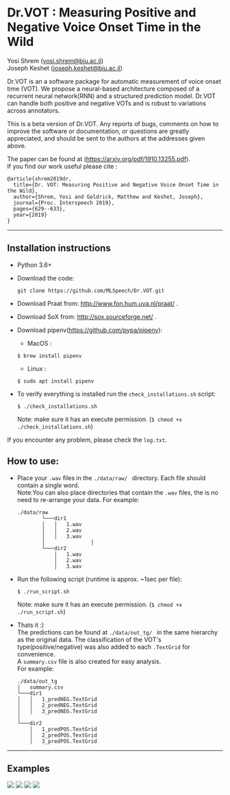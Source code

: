 # Dr.VOT : Measuring Positive and Negative Voice Onset Time in the Wild 

Yosi Shrem (yosi.shrem@biu.ac.il)\
Joseph Keshet (joseph.keshet@biu.ac.il)             

             

Dr.VOT is an a software package for automatic measurement of voice onset time (VOT).
We propose a neural-based architecture composed of a recurrent neural network(RNN) and a structured prediction model. Dr.VOT can handle both positive and negative VOTs and is robust to variations across annotators.

This is a beta version of Dr.VOT. Any reports of bugs, comments on how to improve the software or documentation, or questions are greatly appreciated, and should be sent to the authors at the addresses given above.


 

The paper can be found at (https://arxiv.org/pdf/1910.13255.pdf). \
If you find our work useful please cite : 
```
@article{shrem2019dr,
  title={Dr. VOT: Measuring Positive and Negative Voice Onset Time in the Wild},
  author={Shrem, Yosi and Goldrick, Matthew and Keshet, Joseph},
  journal={Proc. Interspeech 2019},
  pages={629--633},
  year={2019}
}
```

------



## Installation instructions

- Python 3.6+

- Download the code:
    ```
    git clone https://github.com/MLSpeech/Dr.VOT.git
    ```
- Download Praat from: http://www.fon.hum.uva.nl/praat/ .

- Download SoX from: http://sox.sourceforge.net/ .

- Download pipenv(https://github.com/pypa/pipenv): 
    - MacOS :
    ```
    $ brew install pipenv
    ```
    - Linux :
    ```
    $ sudo apt install pipenv
    ```

- To verify everything is installed run the ```check_installations.sh``` script:
    ```
    $ ./check_installations.sh
     ```
  Note: make sure it has an execute permission. (```$ chmod +x ./check_installations.sh```)
  
  
If you encounter any problem, please check the ```log.txt```.


## How to use:

- Place your ```.wav``` files in the ```./data/raw/ ``` directory. Each file should contain a single word. \
Note:You can also place directories that contain the ```.wav``` files, the is no need to re-arrange your data. For example:
    ```
    ./data/raw
            └───dir1
            │   │   1.wav
            │   │   2.wav
            │   │   3.wav
            │               │   
            └───dir2
                │   1.wav
                │   2.wav
                │   3.wav
    ```
- Run the following script (runtime is approx. ~1sec per file):

    ```
    $ ./run_script.sh
  ```      
    Note: make sure it has an execute permission. (```$ chmod +x ./run_script.sh```)

- Thats it :) \
The predictions can be found at ```./data/out_tg/ ``` in the same hierarchy as the original data.
The classification of the VOT's type(positive/negative) was also added to each ```.TextGrid``` for convenience. \
A ```summary.csv``` file is also created for easy analysis. \
For example:
    ```
    ./data/out_tg
    |   summary.csv
    └───dir1
    │   │   1_predNEG.TextGrid
    │   │   2_predNEG.TextGrid
    │   │   3_predNEG.TextGrid
    │               
    └───dir2
        │   1_predPOS.TextGrid
        │   2_predPOS.TextGrid
        │   3_predPOS.TextGrid
    ```
  
---

## Examples
 
![](./figures/1.png)
![](./figures/2.png)
![](./figures/3.png)
![](./figures/4.png)

 
